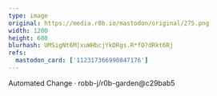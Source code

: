 ```yaml
---
type: image
original: https://media.r0b.io/mastodon/original/275.png
width: 1200
height: 600
blurhash: UMSigNt6M|xuWHbcjYkDRgs.R*fO?dRkt6Rj
refs:
  mastodon_card: ['112317366990847176']
---
```


Automated Change · robb-j/r0b-garden@c29bab5
